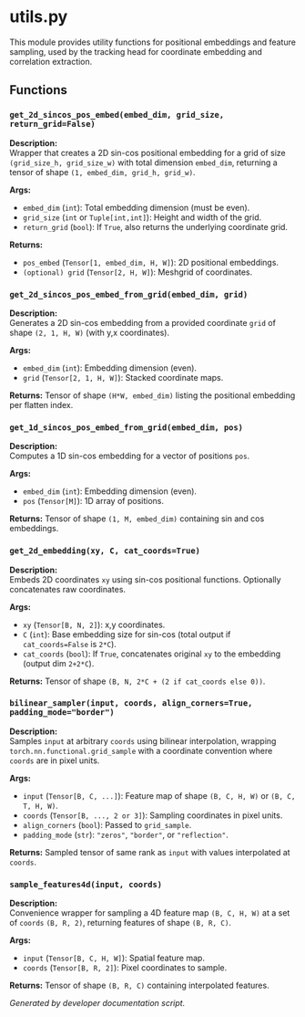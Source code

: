 # utils.py

This module provides utility functions for positional embeddings and feature sampling, used by the tracking head for coordinate embedding and correlation extraction.

## Functions

### `get_2d_sincos_pos_embed(embed_dim, grid_size, return_grid=False)`
**Description:**  
Wrapper that creates a 2D sin-cos positional embedding for a grid of size `(grid_size_h, grid_size_w)` with total dimension `embed_dim`, returning a tensor of shape `(1, embed_dim, grid_h, grid_w)`.

**Args:**
- `embed_dim` (`int`): Total embedding dimension (must be even).
- `grid_size` (`int` or `Tuple[int,int]`): Height and width of the grid.
- `return_grid` (`bool`): If `True`, also returns the underlying coordinate grid.

**Returns:**
- `pos_embed` (`Tensor[1, embed_dim, H, W]`): 2D positional embeddings.
- `(optional) grid` (`Tensor[2, H, W]`): Meshgrid of coordinates.

### `get_2d_sincos_pos_embed_from_grid(embed_dim, grid)`
**Description:**  
Generates a 2D sin-cos embedding from a provided coordinate `grid` of shape `(2, 1, H, W)` (with y,x coordinates).

**Args:**
- `embed_dim` (`int`): Embedding dimension (even).
- `grid` (`Tensor[2, 1, H, W]`): Stacked coordinate maps.

**Returns:**
Tensor of shape `(H*W, embed_dim)` listing the positional embedding per flatten index.

### `get_1d_sincos_pos_embed_from_grid(embed_dim, pos)`
**Description:**  
Computes a 1D sin-cos embedding for a vector of positions `pos`.

**Args:**
- `embed_dim` (`int`): Embedding dimension (even).
- `pos` (`Tensor[M]`): 1D array of positions.

**Returns:**
Tensor of shape `(1, M, embed_dim)` containing sin and cos embeddings.

### `get_2d_embedding(xy, C, cat_coords=True)`
**Description:**  
Embeds 2D coordinates `xy` using sin-cos positional functions. Optionally concatenates raw coordinates.

**Args:**
- `xy` (`Tensor[B, N, 2]`): x,y coordinates.
- `C` (`int`): Base embedding size for sin-cos (total output if `cat_coords=False` is `2*C`).
- `cat_coords` (`bool`): If `True`, concatenates original `xy` to the embedding (output dim `2+2*C`).

**Returns:**
Tensor of shape `(B, N, 2*C + (2 if cat_coords else 0))`.

### `bilinear_sampler(input, coords, align_corners=True, padding_mode="border")`
**Description:**  
Samples `input` at arbitrary `coords` using bilinear interpolation, wrapping `torch.nn.functional.grid_sample` with a coordinate convention where `coords` are in pixel units.

**Args:**
- `input` (`Tensor[B, C, ...]`): Feature map of shape `(B, C, H, W)` or `(B, C, T, H, W)`.
- `coords` (`Tensor[B, ..., 2 or 3]`): Sampling coordinates in pixel units.
- `align_corners` (`bool`): Passed to `grid_sample`.
- `padding_mode` (`str`): `"zeros"`, `"border"`, or `"reflection"`.

**Returns:**
Sampled tensor of same rank as `input` with values interpolated at `coords`.

### `sample_features4d(input, coords)`
**Description:**  
Convenience wrapper for sampling a 4D feature map `(B, C, H, W)` at a set of `coords` `(B, R, 2)`, returning features of shape `(B, R, C)`.

**Args:**
- `input` (`Tensor[B, C, H, W]`): Spatial feature map.
- `coords` (`Tensor[B, R, 2]`): Pixel coordinates to sample.

**Returns:**
Tensor of shape `(B, R, C)` containing interpolated features.

*Generated by developer documentation script.*